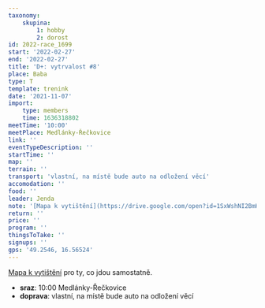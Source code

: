 ```yaml
---
taxonomy:
    skupina:
        1: hobby
        2: dorost
id: 2022-race_1699
start: '2022-02-27'
end: '2022-02-27'
title: 'D+: vytrvalost #8'
place: Baba
type: T
template: trenink
date: '2021-11-07'
import:
    type: members
    time: 1636318802
meetTime: '10:00'
meetPlace: Medlánky-Řečkovice
link: ''
eventTypeDescription: ''
startTime: ''
map: ''
terrain: ''
transport: 'vlastní, na místě bude auto na odložení věcí'
accomodation: ''
food: ''
leader: Jenda
note: '[Mapa k vytištění](https://drive.google.com/open?id=1SxWshNI2BmHxAAB39rnBQq49EIgM87iW&authuser=dorost%40zabiny.club&usp=drive_fs) pro ty, co jdou samostatně.'
return: ''
price: ''
program: ''
thingsToTake: ''
signups: ''
gps: '49.2546, 16.56524'
---
```


[Mapa k vytištění](https://drive.google.com/open?id=1SxWshNI2BmHxAAB39rnBQq49EIgM87iW&authuser=dorost%40zabiny.club&usp=drive_fs) pro ty, co jdou samostatně.
* **sraz**: 10:00 Medlánky-Řečkovice
* **doprava**: vlastní, na místě bude auto na odložení věcí
